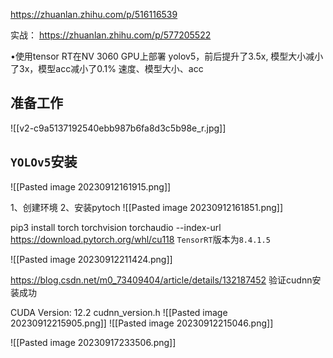 https://zhuanlan.zhihu.com/p/516116539

实战：
https://zhuanlan.zhihu.com/p/577205522

•使用tensor RT在NV 3060 GPU上部署 yolov5，前后提升了3.5x, 模型大小减小了3x，模型acc减小了0.1%
速度、模型大小、acc
## 准备工作
![[v2-c9a5137192540ebb987b6fa8d3c5b98e_r.jpg]]



## `YOLOv5`安装
![[Pasted image 20230912161915.png]]

1、创建环境
2、安装pytoch
![[Pasted image 20230912161851.png]]

pip3 install torch torchvision torchaudio --index-url https://download.pytorch.org/whl/cu118
`TensorRT`版本为`8.4.1.5`





![[Pasted image 20230912211424.png]]



https://blog.csdn.net/m0_73409404/article/details/132187452
验证cudnn安装成功

 CUDA Version: 12.2
cudnn_version.h
![[Pasted image 20230912215905.png]]
![[Pasted image 20230912215046.png]]



![[Pasted image 20230917233506.png]]